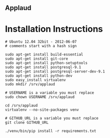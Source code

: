 Applaud
-------

Installation Instructions
=========================

    # Ubuntu 12.04 32bit - 2012-06-07
    # comments start with a hash sign

    sudo apt-get install build-essential
    sudo apt-get install git-core
    sudo apt-get install python-setuptools
    sudo apt-get install postgresql-9.1
    sudo apt-get install postgresql-server-dev-9.1
    sudo apt-get install python-dev
    sudo easy_install virtualenv
    sudo mkdir /srv/applaud

    # USERNAME is a variable you must replace
    sudo chown USERNAME /srv/applaud

    cd /srv/applaud
    virtualenv --no-site-packages venv

    # GITHUB_URL is a variable you must replace
    git clone GITHUB_URL

    ./venv/bin/pip install -r requirements.txt
